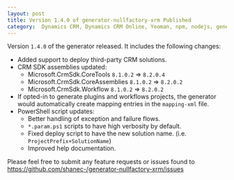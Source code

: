 ```yaml
---
layout: post
title: Version 1.4.0 of generator-nullfactory-xrm Published
category:  Dynamics CRM, Dynamics CRM Online, Yeoman, npm, nodejs, generator-nullfactory-xrm
---
```

Version `1.4.0` of the generator released. It includes the following changes:

- Added support to deploy third-party CRM solutions.
- CRM SDK assemblies updated:
	- Microsoft.CrmSdk.CoreTools `8.1.0.2` => `8.2.0.4`
	- Microsoft.CrmSdk.CoreAssemblies `8.1.0.2` => `8.2.0.2`
	- Microsoft.CrmSdk.Workflow `8.1.0.2` => `8.2.0.2`
- If opted-in to generate plugins and workflows projects, the generator would automatically create mapping entries in the `mapping-xml` file. 
- PowerShell script updates:
	- Better handling of exception and failure flows.
	- `*.param.ps1` scripts to have high verbosity by default.
	- Fixed deploy script to have the new solution name. (i.e. `ProjectPrefix+SolutionName`) 
	- Improved help documentation.

<!--excerpt-->

Please feel free to submit any feature requests or issues found to https://github.com/shanec-/generator-nullfactory-xrm/issues